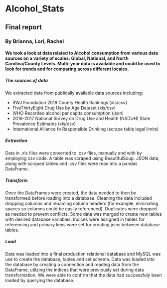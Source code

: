 # Alcohol_Stats

## Final report

### By Brianna, Lori, Rachel

#### We took a look at data related to Alcohol consumption from various data sources on a variety of scales: Global, National, and North Carolina/County Levels. Multi-year data is available and could be used to look for trends and for comparing across different locales. 

##### The sources of data 
We extracted data from publically available data sources including:
 - RWJ Foundation 2018 County Health Rankings (xls/csv)
 - FiveThirtyEight Drug Use by Age Dataset (xls/csv)
 - WHO Recorded alcohol per capita consumption (json)
 - 2016-2017 National Survey on Drug Use and Health (NSDUH) State Prevalence Estimates (xls/csv)
 - International Alliance fo Responsible Drinking (scrape table legal limits)

##### **Extraction**
Data in .xls files were converted to .csv files, manually and with by employing csv code. A table was scraped using BeautifulSoup. JSON data, along with scraped tables and .csv files were read into a pandas DataFrame.


##### **Transform**

Once the DataFrames were created, the data needed to then be transformed before loading into a database. Cleaning the data included dropping columns and renaming column headers (for example, eliminating spaces so columns could be easily referenced). Duplicates were dropped as needed to prevent conflicts. Some data was merged to create new tables with desired database variables. Indices were assigned in tables for referencing and primary keys were set for creating joins between database tables.

##### **Load**

Data was loaded into a final production relational database and MySQL was use to create the database, tables and set schema. Data was loaded into the database by creating a connection and reading data from the DataFrame, utilzing the indices that were previously set during data transformation. We were able to confirm that the data had successfuly been loaded by querying the database. 

